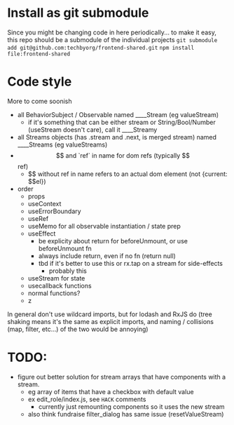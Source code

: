 # Install as git submodule
Since you might be changing code in here periodically... to make it easy, this repo should be a submodule of the individual projects
`git submodule add git@github.com:techbyorg/frontend-shared.git`
`npm install file:frontend-shared`

# Code style
More to come soonish

- all BehaviorSubject / Observable named ____Stream (eg valueStream)
  - if it's something that can be either stream or String/Bool/Number (useStream doesn't care), call it ____Streamy
- all Streams objects (has .stream and .next, is merged stream) named ____Streams (eg valueStreams)
- $$ and `ref` in name for dom refs (typically $$ref)
  - $$ without ref in name refers to an actual dom element (not {current: $$el})
- order
  - props
  - useContext
  - useErrorBoundary
  - useRef
  - useMemo for all observable instantiation / state prep
  - useEffect
    - be explicity about return for beforeUnmount, or use beforeUnmount fn
    - always include return, even if no fn (return null)
    - tbd if it's better to use this or rx.tap on a stream for side-effects
      - probably this
  - useStream for state
  - usecallback functions
  - normal functions?
  - z

In general don't use wildcard imports, but for lodash and RxJS do (tree shaking means it's the same as explicit imports, and naming / collisions (map, filter, etc...) of the two would be annoying)


# TODO:
- figure out better solution for stream arrays that have components with a stream.
  - eg array of items that have a checkbox with default value
  - ex edit_role/index.js, see `HACK` comments
    - currently just remounting components so it uses the new stream
  - also think fundraise filter_dialog has same issue (resetValueStream)
